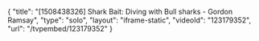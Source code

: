 {
    "title": "[1508438326] Shark Bait: Diving with Bull sharks - Gordon Ramsay",
    "type": "solo",
    "layout": "iframe-static",
    "videoId": "123179352",
    "url": "\/tvpembed\/123179352"
}